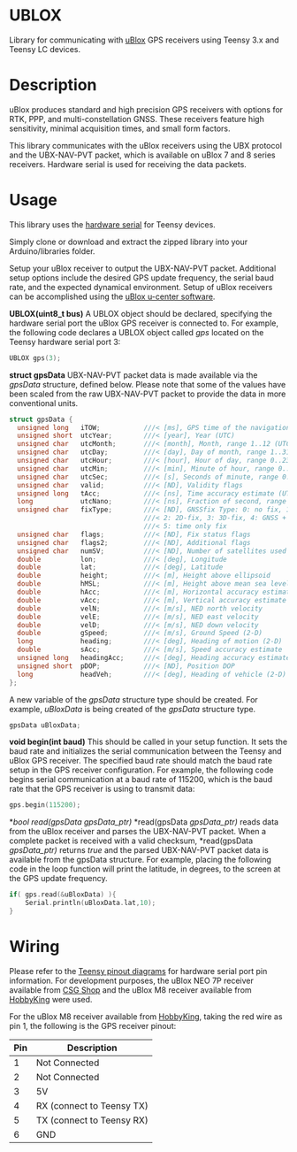 # UBLOX
Library for communicating with [uBlox](https://www.u-blox.com) GPS receivers using Teensy 3.x and Teensy LC devices.

# Description
uBlox produces standard and high precision GPS receivers with options for RTK, PPP, and multi-constellation GNSS. These receivers feature high sensitivity, minimal acquisition times, and small form factors.

This library communicates with the uBlox receivers using the UBX protocol and the UBX-NAV-PVT packet, which is available on uBlox 7 and 8 series receivers. Hardware serial is used for receiving the data packets.

# Usage
This library uses the [hardware serial](https://www.pjrc.com/teensy/td_uart.html) for Teensy devices.

Simply clone or download and extract the zipped library into your Arduino/libraries folder.

Setup your uBlox receiver to output the UBX-NAV-PVT packet. Additional setup options include the desired GPS update frequency, the serial baud rate, and the expected dynamical environment. Setup of uBlox receivers can be accomplished using the [uBlox u-center software](https://www.u-blox.com/en/product/u-center-windows).

**UBLOX(uint8_t bus)**
A UBLOX object should be declared, specifying the hardware serial port the uBlox GPS receiver is connected to. For example, the following code declares a UBLOX object called *gps* located on the Teensy hardware serial port 3:

```C++
UBLOX gps(3);
```

**struct gpsData**
UBX-NAV-PVT packet data is made available via the *gpsData* structure, defined below. Please note that some of the values have been scaled from the raw UBX-NAV-PVT packet to provide the data in more conventional units.

```C++
struct gpsData {
  unsigned long   iTOW;			  ///< [ms], GPS time of the navigation epoch
  unsigned short  utcYear;		  ///< [year], Year (UTC)
  unsigned char   utcMonth;		  ///< [month], Month, range 1..12 (UTC)
  unsigned char   utcDay;		  ///< [day], Day of month, range 1..31 (UTC)
  unsigned char   utcHour;		  ///< [hour], Hour of day, range 0..23 (UTC)
  unsigned char   utcMin;		  ///< [min], Minute of hour, range 0..59 (UTC)
  unsigned char   utcSec;		  ///< [s], Seconds of minute, range 0..60 (UTC)
  unsigned char   valid;		  ///< [ND], Validity flags
  unsigned long   tAcc;			  ///< [ns], Time accuracy estimate (UTC)
  long            utcNano;		  ///< [ns], Fraction of second, range -1e9 .. 1e9 (UTC)
  unsigned char   fixType;		  ///< [ND], GNSSfix Type: 0: no fix, 1: dead reckoning only, 
                                  ///< 2: 2D-fix, 3: 3D-fix, 4: GNSS + dead reckoning combined, 
                                  ///< 5: time only fix
  unsigned char   flags;		  ///< [ND], Fix status flags
  unsigned char   flags2;		  ///< [ND], Additional flags
  unsigned char   numSV;		  ///< [ND], Number of satellites used in Nav Solution
  double          lon;			  ///< [deg], Longitude
  double          lat;			  ///< [deg], Latitude
  double          height;		  ///< [m], Height above ellipsoid 
  double          hMSL;			  ///< [m], Height above mean sea level
  double          hAcc;			  ///< [m], Horizontal accuracy estimate
  double          vAcc;			  ///< [m], Vertical accuracy estimate
  double          velN;			  ///< [m/s], NED north velocity
  double          velE;			  ///< [m/s], NED east velocity
  double          velD;			  ///< [m/s], NED down velocity
  double          gSpeed;		  ///< [m/s], Ground Speed (2-D)
  long            heading;		  ///< [deg], Heading of motion (2-D)
  double          sAcc;			  ///< [m/s], Speed accuracy estimate
  unsigned long   headingAcc;	  ///< [deg], Heading accuracy estimate (both motion and vehicle)
  unsigned short  pDOP;			  ///< [ND], Position DOP
  long			  headVeh;		  ///< [deg], Heading of vehicle (2-D)
};
```

A new variable of the *gpsData* structure type should be created. For example, *uBloxData* is being created of the *gpsData* structure type.

```C++
gpsData uBloxData;
```

**void begin(int baud)**
This should be called in your setup function. It sets the baud rate and initializes the serial communication between the Teensy and uBlox GPS receiver. The specified baud rate should match the baud rate setup in the GPS receiver configuration. For example, the following code begins serial communication at a baud rate of 115200, which is the baud rate that the GPS receiver is using to transmit data:

```C++
gps.begin(115200);
```
**bool read(gpsData *gpsData_ptr)**
*read(gpsData *gpsData_ptr)* reads data from the uBlox receiver and parses the UBX-NAV-PVT packet. When a complete packet is received with a valid checksum, *read(gpsData *gpsData_ptr)* returns *true* and the parsed UBX-NAV-PVT packet data is available from the gpsData structure. For example, placing the following code in the loop function will print the latitude, in degrees, to the screen at the GPS update frequency.

```C++
if( gps.read(&uBloxData) ){
	Serial.println(uBloxData.lat,10);
}
```

# Wiring
Please refer to the [Teensy pinout diagrams](https://www.pjrc.com/teensy/pinout.html) for hardware serial port pin information. For development purposes, the uBlox NEO 7P receiver available from [CSG Shop](http://www.csgshop.com/product.php?id_product=201) and the uBlox M8 receiver available from [HobbyKing](http://www.hobbyking.com/hobbyking/store/__86436__UBLOX_Micro_M8N_GPS_Compass_Module_1pc_.html) were used. 

For the uBlox M8 receiver available from [HobbyKing](http://www.hobbyking.com/hobbyking/store/__86436__UBLOX_Micro_M8N_GPS_Compass_Module_1pc_.html), taking the red wire as pin 1, the following is the GPS receiver pinout:

| Pin | Description |
| --- | --- 		|
| 1	| Not Connected |
| 2	| Not Connected |
| 3 | 5V |
| 4 | RX (connect to Teensy TX) |
| 5 | TX (connect to Teensy RX) |
| 6 | GND |
